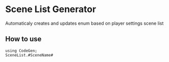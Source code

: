 # Scene List Generator

Automaticaly creates and updates enum based on player settings scene list

## How to use
```
using CodeGen;
SceneList.#SceneName#
```